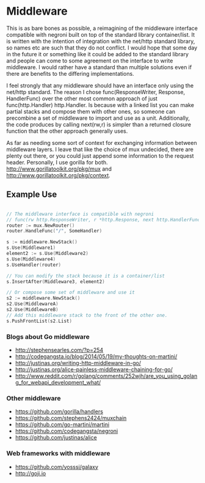 # Middleware

This is as bare bones as possible, a reimagining of the middleware interface compatible with negroni built on top of the standard library container/list. It is written with the intention of integration with the net/http standard library, so names etc are such that they do not conflict. I would hope that some day in the future it or something like it could be added to the standard library and people can come to some agreement on the interface to write middleware. I would rather have a standard than multiple solutions even if there are benefits to the differing implementations.

I feel strongly that any middleware should have an interface only using the net/http standard. The reason I chose func(ResponseWriter, Response, HandlerFunc) over the other most common approach of just func(http.Handler) http.Handler. Is because with a linked list you can make partial stacks and compose them with other ones, so someone can precombine a set of middleware to import and use as a unit. Additionally, the code produces by calling next(rw,r) is simpler than a returned closure function that the other approach generally uses. 

As far as needing some sort of context for exchanging information between middleware layers. I leave that like the choice of mux undecided, there are plenty out there, or you could just append some information to the request header. Personally, I use gorilla for both. http://www.gorillatoolkit.org/pkg/mux and http://www.gorillatoolkit.org/pkg/context.

## Example Use

~~~ go

// The middleware interface is compatible with negroni
// func(rw http.ResponseWriter, r *http.Response, next http.HandlerFunc)
router := mux.NewRouter()
router.HandleFunc("/", SomeHandler)

s := middleware.NewStack()
s.Use(Middleware1)
element2 := s.Use(Middleware2)
s.Use(Middleware4)
s.UseHandler(router)

// You can modify the stack because it is a container/list
s.InsertAfter(Middleware3, element2)

// Or compose some set of middleware and use it
s2 := middleware.NewStack()
s2.Use(MiddlewareA)
s2.Use(MiddlewareB)
// Add this middleware stack to the front of the other one.
s.PushFrontList(s2.List)

~~~~

### Blogs about Go middleware
  - http://stephensearles.com/?p=254
  - http://codegangsta.io/blog/2014/05/19/my-thoughts-on-martini/
  - http://justinas.org/writing-http-middleware-in-go/
  - http://justinas.org/alice-painless-middleware-chaining-for-go/
  - http://www.reddit.com/r/golang/comments/252wjh/are_you_using_golang_for_webapi_development_what/

### Other middleware
  - https://github.com/gorilla/handlers
  - https://github.com/stephens2424/muxchain
  - https://github.com/go-martini/martini
  - https://github.com/codegangsta/negroni
  - https://github.com/justinas/alice

### Web frameworks with middleware
  - https://github.com/yosssi/galaxy
  - http://goji.io
